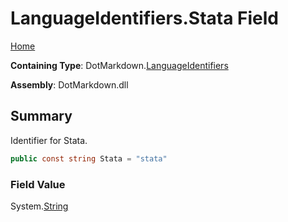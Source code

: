 # LanguageIdentifiers\.Stata Field

[Home](../../../README.md)

**Containing Type**: DotMarkdown\.[LanguageIdentifiers](../README.md)

**Assembly**: DotMarkdown\.dll

## Summary

Identifier for Stata\.

```csharp
public const string Stata = "stata"
```

### Field Value

System\.[String](https://docs.microsoft.com/en-us/dotnet/api/system.string)

